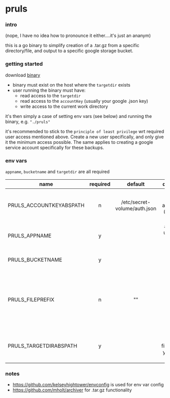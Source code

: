 # pruls

### intro

(nope, I have no idea how to pronounce it either....it's just an ananym)

this is a go binary to simplify creation of a .tar.gz from a specific directory/file, and output to a specific google storage bucket.

### getting started

download [binary](https://github.com/eversC/pruls/releases)

* binary must exist on the host where the `targetdir` exists
* user running the binary must have:
    * read access to the `targetdir`
    * read access to the `accountKey` (usually your google .json key)
    * write access to the current work directory

it's then simply a case of setting env vars (see below) and running the binary, e.g. `"./pruls"`

it's recommended to stick to the `principle of least privilege` wrt required user access mentioned above. Create a new user specifically, and only give it the minimum access possible. The same applies to creating a google service account specifically for these backups.

### env vars

`appname`, `bucketname` and `targetdir` are all required

| name        |       required      | default      | description  |
| ------------- |:-------------:|:-------------:| :-----:|
| PRULS_ACCOUNTKEYABSPATH | n | /etc/secret-volume/auth.json| absolute path to account key (preferably json) |
| PRULS_APPNAME | y | | app name, used in the resulting filename |
| PRULS_BUCKETNAME | y | | name of google bucket |
| PRULS_FILEPREFIX | n | ""| a string to insert into the filename, could be useful for adding a version number |
| PRULS_TARGETDIRABSPATH | y | | absolute path of file/directory you want to back up |

### notes

* https://github.com/kelseyhightower/envconfig is used for env var config
* https://github.com/mholt/archiver for .tar.gz functionality
